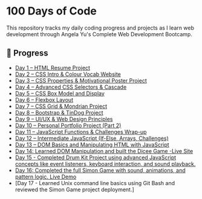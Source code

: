 # 100 Days of Code

This repository tracks my daily coding progress and projects as I learn web development through Angela Yu's Complete Web Development Bootcamp.

## 🌟 Progress

- [Day 1 – HTML Resume Project](Day01-HTML-Resume/)
- [Day 2 – CSS Intro & Colour Vocab Website](Day02-CSS-Intro/)
- [Day 3 – CSS Properties & Motivational Poster Project](Day03-CSS-Properties/)
- [Day 4 – Advanced CSS Selectors & Cascade](Day04-Advanced-CSS/)
- [Day 5 – CSS Box Model and Display](Day05-Box-Model/)
- [Day 6 – Flexbox Layout](Day06-Flexbox/)
- [Day 7 – CSS Grid & Mondrian Project](Day07-Grid/)
- [Day 8 – Bootstrap & TinDog Project](Day08-Bootstrap-TinDog/)
- [Day 9 – UI/UX & Web Design Principles](Day09-UIUX-Design/)
- [Day 10 – Personal Portfolio Project (Part 2)](https://aryantomar02.github.io/My-Profile/)
- [Day 11 – JavaScript Functions & Challenges Wrap-up](Day11-JS-Functions-Final/)
- [Day 12 – Intermediate JavaScript (If-Else, Arrays, Challenges)](Day12-Intermediate-JS/)
- [Day 13 – DOM Basics and Manipulating HTML with JavaScript](Day13-DOM-and-JS/)
- [Day 14: Learned DOM Manipulation and built the Dicee Game -Live Site](https://aryantomar02.github.io/Dice-game/)
- [Day 15 - Completed Drum Kit Project using advanced JavaScript concepts like event listeners, keyboard interaction, and sound playback.](https://aryantomar02.github.io/Drum-Kit/)
- [Day 16: Completed the full Simon Game with sound, animations, and pattern logic. Live Demo](https://aryantomar02.github.io/Simon_Game/)
- [Day 17 - Learned Unix command line basics using Git Bash and reviewed the Simon Game project deployment.]
